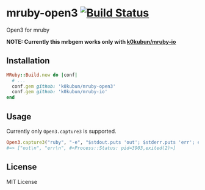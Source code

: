 # mruby-open3 [![Build Status](https://travis-ci.org/k0kubun/mruby-open3.svg?branch=master)](https://travis-ci.org/k0kubun/mruby-open3)

Open3 for mruby

**NOTE: Currently this mrbgem works only with [k0kubun/mruby-io](https://github.com/k0kubun/mruby-io)**

## Installation

```ruby
MRuby::Build.new do |conf|
  # ...
  conf.gem github: 'k0kubun/mruby-open3'
  conf.gem github: 'k0kubun/mruby-io'
end
```

## Usage

Currently only `Open3.capture3` is supported.

```rb
Open3.capture3("ruby", "-e", "$stdout.puts 'out'; $stderr.puts 'err'; exit 2")
#=> ["out\n", "err\n", #<Process::Status: pid=3903,exited(2)>]
```

## License

MIT License
